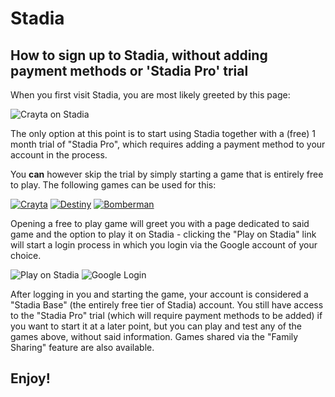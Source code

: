 # Stadia

## How to sign up to Stadia, without adding payment methods or 'Stadia Pro' trial

When you first visit Stadia, you are most likely greeted by this page:

![Crayta on Stadia](https://i.imgur.com/6hxVoyO.jpg)

The only option at this point is to start using Stadia together with a (free) 1 month trial of "Stadia Pro", which requires adding a payment method to your account in the process.

You **can** however skip the trial by simply starting a game that is entirely free to play. The following games can be used for this:

[![Crayta](https://i.imgur.com/kff4Cax.jpg)](https://stadia.google.com/games/crayta)
[![Destiny](https://i.imgur.com/w76Ne0t.jpg)](https://stadia.google.com/games/destiny-2)
[![Bomberman](https://i.imgur.com/txfeN4X.jpg)](https://stadia.google.com/games/super-bomberman-r-online)

Opening a free to play game will greet you with a page dedicated to said game and the option to play it on Stadia - clicking the "Play on Stadia" link will start a login process in which you login via the Google account of your choice.

![Play on Stadia](https://i.imgur.com/q1VRRvp.jpg)
![Google Login](https://i.imgur.com/QNF3sNk.jpg)

After logging in you and starting the game, your account is considered a "Stadia Base" (the entirely free tier of Stadia) account. You still have access to the "Stadia Pro" trial (which will require payment methods to be added) if you want to start it at a later point, but you can play and test any of the games above, without said information. Games shared via the "Family Sharing" feature are also available.

## Enjoy!
